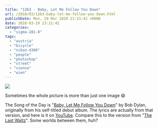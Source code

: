 ```yaml
---
title: "1263 - Baby, Let Me Follow You Down"
url: /2010/03/1263-baby-let-me-follow-you-down.html
publishDate: Mon, 29 Mar 2010 21:21:42 +0000
date: 2010-03-29 23:21:42
categories: 
  - "sigma-281-8"
tags: 
  - "austria"
  - "bicycle"
  - "nikon-d300"
  - "people"
  - "photoshop"
  - "street"
  - "vienna"
  - "wien"
---
```

<a target="_blank" href="https://d25zfm9zpd7gm5.cloudfront.net/1200x1200/2010/20100329_165430_ps.jpg"><img src="https://d25zfm9zpd7gm5.cloudfront.net/0600x0600/2010/20100329_165430_ps.jpg" /></a>

Sometimes the whole picture is more than just one image 😄

 The Song of the Day is "<a target="_blank" href="http://www.lyricsmode.com/lyrics/b/bob_dylan/baby_let_me_follow_you_down.html">Baby, Let Me Follow You Down</a>" by Bob Dylan,
  originally from his self-titled debut album. The lyrics are actually from that version, and here is it on <a target="_blank" href="http://www.youtube.com/watch?v=tU_G4chPn7I&feature=related">YouTube</a>. Compare this to the version from "<a target="_blank" href="http://www.youtube.com/watch?v=MwJP46BAuWY">The Last Waltz</a>". Some worlds between them, huh?

